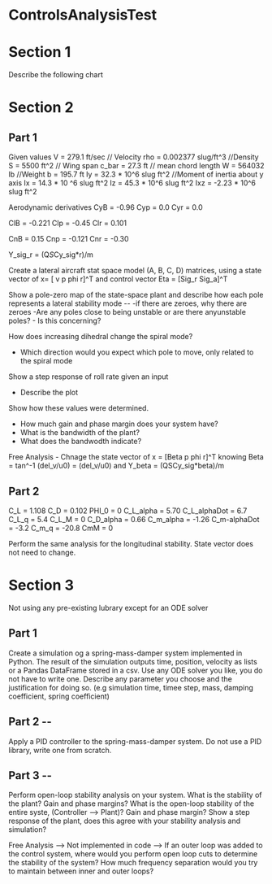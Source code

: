 # ControlsAnalysisTest

# Section 1
Describe the following chart 



# Section 2

## Part 1 
Given values 
V = 279.1 ft/sec    // Velocity
rho = 0.002377 slug/ft^3    //Density
S = 5500 ft^2       // Wing span
c_bar = 27.3 ft     // mean chord length
W = 564032 lb     //Weight
b = 195.7 ft 
Iy = 32.3 * 10^6 slug ft^2  //Moment of inertia about y axis 
Ix = 14.3 * 10 ^6 slug ft^2
Iz = 45.3 * 10^6 slug ft^2 
Ixz = -2.23 * 10^6 slug ft^2
  
  Aerodynamic derivatives 
CyB = -0.96
Cyp = 0.0 
Cyr = 0.0

ClB = -0.221 
Clp = -0.45
Clr = 0.101

CnB = 0.15 
Cnp = -0.121
Cnr = -0.30

Y_sig_r = (Q*S*Cy_sig*r)/m

Create a lateral aircraft stat space model (A, B, C, D) matrices, using a state vector of x= [ v p phi r]^T and control vector Eta = [Sig_r Sig_a]^T

Show a pole-zero map of the state-space plant and describe how each pole represents a lateral stability mode --
  -if there are zeroes, why there are zeroes 
  -Are any poles close to being unstable or are there anyunstable poles?
    - Is this concerning? 
   
  How does increasing dihedral change the spiral mode?
   - Which direction would you expect which pole to move, only related to the spiral mode
  
  Show a step response of roll rate given an input 
  - Describe the plot

Show how these values were determined. 
  - How much gain and phase margin does your system have?
  - What is the bandwidth of the plant? 
  - What does the bandwodth indicate? 

Free Analysis - Chnage the state vector of x = [Beta p phi r]^T knowing Beta = tan^-1 (del_v/u0) = (del_v/u0) and Y_beta = (QSCy_sig*beta)/m

## Part 2 

C_L = 1.108
C_D = 0.102
PHI_0 = 0
C_L_alpha = 5.70
C_L_alphaDot = 6.7
C_L_q = 5.4
C_L_M = 0
C_D_alpha = 0.66
C_m_alpha = -1.26
C_m-alphaDot = -3.2
C_m_q = -20.8
CmM = 0

Perform the same analysis for the longitudinal stability. State vector does not need to change. 

# Section 3 

Not using any pre-existing lubrary except for an ODE solver

## Part 1 
Create a simulation og a spring-mass-damper system implemented in Python. The result of the simulation outputs time, position, velocity as lists or a Pandas DataFrame stored in a csv. Use any ODE solver you like, you do not have to write one. 
Describe any parameter you choose and the justification for doing so. (e.g simulation time, timee step, mass, damping coefficient, spring coefficient)

## Part 2 -- 
Apply a PID controller to the spring-mass-damper system. Do not use a PID library, write one from scratch. 

## Part 3 -- 
Perform open-loop stability analysis on your system. What is the stability of the plant? Gain and phase margins? 
What is the open-loop stability of the entire syste, (Controller --> Plant)? Gain and phase margin?
Show a step response of the plant, does this agree with your stability analysis and simulation?

Free Analysis --> Not implemented in code --> If an outer loop was added to the control system, where would you perform open loop cuts to determine the stability of the system? How much frequency separation would you try to maintain between inner and outer loops? 

